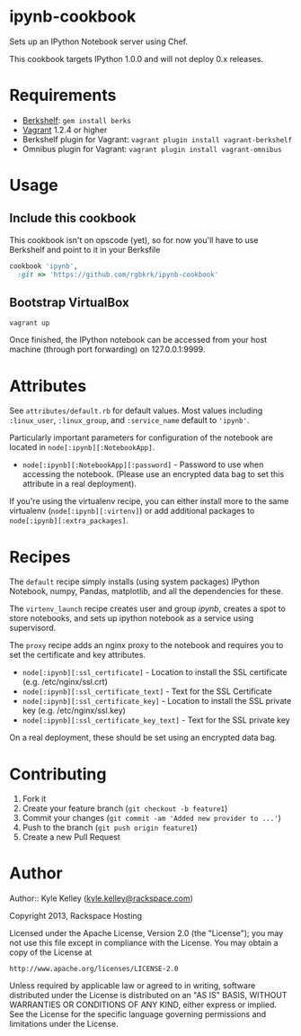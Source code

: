 # ipynb-cookbook

Sets up an IPython Notebook server using Chef.

This cookbook targets IPython 1.0.0 and will not deploy 0.x releases.

# Requirements
 * [Berkshelf][]: `gem install berks`
 * [Vagrant][] 1.2.4 or higher
 * Berkshelf plugin for Vagrant: `vagrant plugin install vagrant-berkshelf`
 * Omnibus plugin for Vagrant: `vagrant plugin install vagrant-omnibus`

# Usage

## Include this cookbook

This cookbook isn't on opscode (yet), so for now you'll have to use Berkshelf and point to it in your Berksfile

```ruby
cookbook 'ipynb',
  :git => 'https://github.com/rgbkrk/ipynb-cookbook'
```

## Bootstrap VirtualBox

    vagrant up

Once finished, the IPython notebook can be accessed from your host machine (through port forwarding) on 127.0.0.1:9999.

# Attributes

See `attributes/default.rb` for default values. Most values including `:linux_user`, `:linux_group`, and `:service_name` default to `'ipynb'`.

Particularly important parameters for configuration of the notebook are located in `node[:ipynb][:NotebookApp]`.

* `node[:ipynb][:NotebookApp][:password]` - Password to use when accessing the notebook. (Please use an encrypted data bag to set this attribute in a real deployment).

If you're using the virtualenv recipe, you can either install more to the same virtualenv (`node[:ipynb][:virtenv]`) or add additional packages to `node[:ipynb][:extra_packages]`.

# Recipes

The `default` recipe simply installs (using system packages) IPython Notebook, numpy, Pandas, matplotlib, and all the dependencies for these.

The `virtenv_launch` recipe creates user and group *ipynb*, creates a spot to store notebooks, and sets up ipython notebook as a service using supervisord.

The `proxy` recipe adds an nginx proxy to the notebook and requires you to set the certificate and key attributes.

* `node[:ipynb][:ssl_certificate]` - Location to install the SSL certificate (e.g. /etc/nginx/ssl.crt)
* `node[:ipynb][:ssl_certificate_text]` - Text for the SSL Certificate
* `node[:ipynb][:ssl_certificate_key]` - Location to install the SSL private key (e.g. /etc/nginx/ssl.key)
* `node[:ipynb][:ssl_certificate_key_text]` - Text for the SSL private key

On a real deployment, these should be set using an encrypted data bag.

# Contributing

1. Fork it
2. Create your feature branch (`git checkout -b feature1`)
3. Commit your changes (`git commit -am 'Added new provider to ...'`)
4. Push to the branch (`git push origin feature1`)
5. Create a new Pull Request

# Author

Author:: Kyle Kelley (kyle.kelley@rackspace.com)

Copyright 2013, Rackspace Hosting

Licensed under the Apache License, Version 2.0 (the "License");
you may not use this file except in compliance with the License.
You may obtain a copy of the License at

    http://www.apache.org/licenses/LICENSE-2.0

Unless required by applicable law or agreed to in writing, software
distributed under the License is distributed on an "AS IS" BASIS,
WITHOUT WARRANTIES OR CONDITIONS OF ANY KIND, either express or implied.
See the License for the specific language governing permissions and
limitations under the License.

[Vagrant]:http://vagrantup.com/
[Berkshelf]:http://berkshelf.com/
[Bundler]:http://gembundler.com/
